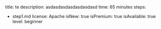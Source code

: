 title: te
description: asdasdasdasdasdasdasd
time: 65 minutes
steps:
  - step1.md
license: Apache
isNew: true
isPremium: true
isAvailable: true
level: beginner
